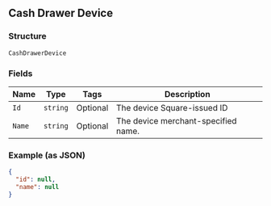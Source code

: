 ## Cash Drawer Device

### Structure

`CashDrawerDevice`

### Fields

| Name | Type | Tags | Description |
|  --- | --- | --- | --- |
| `Id` | `string` | Optional | The device Square-issued ID |
| `Name` | `string` | Optional | The device merchant-specified name. |

### Example (as JSON)

```json
{
  "id": null,
  "name": null
}
```

